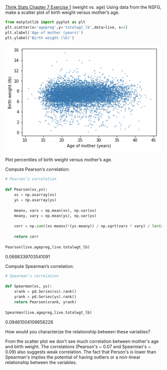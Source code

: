 [Think Stats Chapter 7 Exercise 1](http://greenteapress.com/thinkstats2/html/thinkstats2008.html#toc70) (weight vs. age)
Using data from the NSFG, make a scatter plot of birth weight versus mother’s age.
```python
from matplotlib import pyplot as plt
plt.scatter(x='agepreg',y='totalwgt_lb',data=live, s=1)
plt.xlabel('Age of mother (years)')
plt.ylabel('Birth weight (lb)')
```
<img src="https://github.com/katiehuang1221/dsp/blob/master/img/Exercise7_1.png" width=500>

Plot percentiles of birth weight versus mother’s age.

Compute Pearson’s correlation:
```python
# Pearson’s correlation

def Pearson(xs,ys):
    xs = np.asarray(xs)
    ys = np.asarray(ys)

    meanx, varx = np.mean(xs), np.var(xs)
    meany, vary = np.mean(ys), np.var(ys)

    corr = np.sum((xs-meanx)*(ys-meany)) / np.sqrt(varx * vary) / len(xs)

    return corr

Pearson(live.agepreg,live.totalwgt_lb)
```
0.0688339703541091


Compute Spearman’s correlation:
```python
# Spearman’s correlation

def Spearman(xs, ys):
    xrank = pd.Series(xs).rank()
    yrank = pd.Series(ys).rank()
    return Pearson(xrank, yrank)

Spearman(live.agepreg,live.totalwgt_lb)
```
0.09461004109658228

How would you characterize the relationship between these variables?

From the scatter plot we don't see much correlation between mother's age and birth weight.
The correlations (Pearson's ~ 0.07 and Spearman's ~ 0.09) also suggests weak correlation.
The fact that Person's is lower than Spearman's implies the potential of having outliers or a non-linear relationship between the variables.
